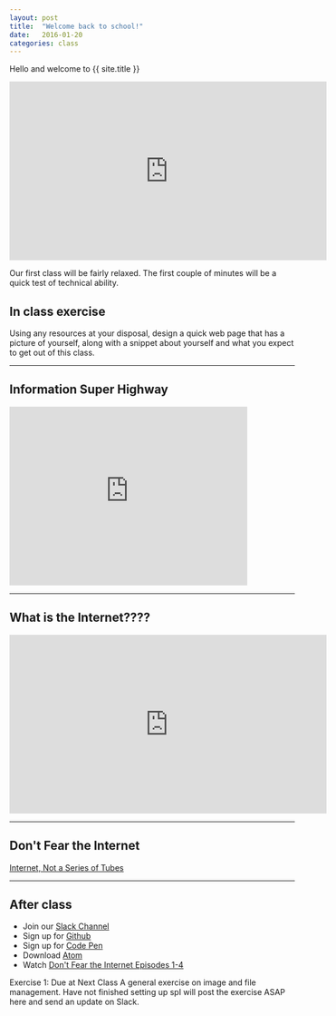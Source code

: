```yaml
---
layout: post
title:  "Welcome back to school!"
date:   2016-01-20
categories: class
---
```

Hello and welcome to {{ site.title }}
<iframe width="560" height="315" src="https://www.youtube.com/embed/JNezZV4648I" frameborder="0" allowfullscreen></iframe>

Our first class will be fairly relaxed. The first couple of minutes will be a quick test of technical ability.

In class exercise
------
Using any resources at your disposal, design a quick web page that has a picture of yourself, along with a snippet about yourself and what you expect to get out of this class.

___


Information Super Highway
------

<iframe width="420" height="315" src="https://www.youtube.com/embed/hGB-4CxM8KE" frameborder="0" allowfullscreen></iframe>

___

What is the Internet????
------

<iframe width="560" height="315" src="https://www.youtube.com/embed/UlJku_CSyNg" frameborder="0" allowfullscreen></iframe>

___

Don't Fear the Internet
------
[Internet, Not a Series of Tubes](http://www.dontfeartheinternet.com/01-not-tubes/)

___

After class
------


* Join our [Slack Channel][slack]
* Sign up for [Github][github]
* Sign up for [Code Pen][codepen]
* Download [Atom][atom]
* Watch [Don't Fear the Internet Episodes 1-4](http://www.dontfeartheinternet.com/)


Exercise 1: Due at Next Class
A general exercise on image and file management. Have not finished setting up spI will post the exercise ASAP here and send an update on Slack.



[slack]: https://intro-to-web-slack.herokuapp.com/
[github]:   https://github.com/join
[codepen]: https://codepen.io/signup/free
[atom]: https://atom.io/
